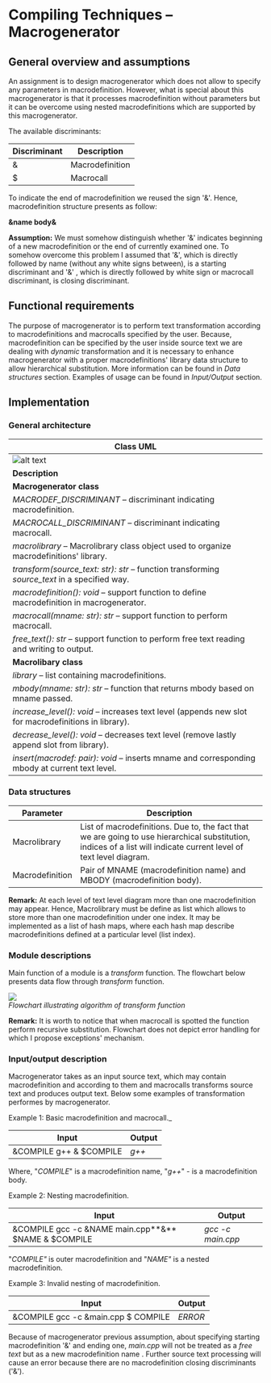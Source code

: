 # Compiling Techniques – Macrogenerator

## General overview and assumptions

An assignment is to design macrogenerator which does not allow to specify any parameters in macrodefinition. However, what is special about this macrogenerator is that it processes macrodefinition without parameters but it can be overcome using nested macrodefinitions which are supported by this macrogenerator.

The available discriminants:

| **Discriminant** | **Description** |
| --- | --- |
| &amp; | Macrodefinition |
| $ | Macrocall |

To indicate the end of macrodefinition we reused the sign &#39;&amp;&#39;. Hence, macrodefinition structure presents as follow:

**&amp;**name body**&amp;**

**Assumption:** We must somehow distinguish whether &#39;&amp;&#39; indicates beginning of a new macrodefinition or the end of currently examined one. To somehow overcome this problem I assumed that &#39;&amp;&#39;, which is directly followed by name (without any white signs between), is a starting discriminant and &#39;&amp;&#39; , which is directly followed by white sign or macrocall discriminant, is closing discriminant.

## Functional requirements

The purpose of macrogenerator is to perform text transformation according to macrodefinitions and macrocalls specified by the user. Because, macrodefinition can be specified by the user inside source text we are dealing with _dynamic_ transformation and it is necessary to enhance macrogenerator with a proper macrodefinitions&#39; library data structure to allow hierarchical substitution. More information can be found in _Data structures_ section. Examples of usage can be found in _Input/Output_ section.

## Implementation

### General architecture

| **Class UML** |
| --- |
| ![alt text](https://db3pap002files.storage.live.com/y4mgXpqFL7S-1N44zs1XTC6qAU8A7hxYnj-Yc-J-eSU74t90bjEzC3BJxQEx7vX3nic4z_7rb_1-v7xZjsBgLIJ5baxUAFxFjyJfgqyHfvCUR5E3DeHXX0lwlRqHtjtH1jqQkFo-dI_R8N74jZWE_j9nYHGBkR6l-2l2RZYGd1ErzrlSpYEn-MOlqFP-MeBTW7mhIVxYNcYLt7Hn56NQExPBQ/uml.png?psid=1&width=340&height=365) |
| **Description** |
| **Macrogenerator class** |
| _MACRODEF\_DISCRIMINANT_ – discriminant indicating macrodefinition. |
| _MACROCALL\_DISCRIMINANT_ – discriminant indicating macrocall. |
| _macrolibrary_ – Macrolibrary class object used to organize macrodefinitions&#39; library. |
| _transform(source\_text: str): str_ – function transforming _source\_text_ in a specified way. |
| _macrodefinition(): void_ – support function to define macrodefinition in macrogenerator. |
| _macrocall(mname: str): str_ – support function to perform macrocall. |
| _free\_text(): str_ – support function to perform free text reading and writing to output. |
| **Macrolibary class** |
| _library_ – list containing macrodefinitions. |
| _mbody(mname: str): str_ – function that returns mbody based on mname passed. |
| _increase\_level(): void_ – increases text level (appends new slot for macrodefinitions in library). |
| _decrease\_level(): void_ – decreases text level (remove lastly append slot from library). |
| _insert(macrodef: pair): void_ – inserts mname and corresponding mbody at current text level. |

### Data structures

| **Parameter** | **Description** |
| --- | --- |
| Macrolibrary | List of macrodefinitions. Due to, the fact that we are going to use hierarchical substitution, indices of a list will indicate current level of text level diagram. |
| Macrodefinition | Pair of MNAME (macrodefinition name) and MBODY (macrodefinition body). |

**Remark:** At each level of text level diagram more than one macrodefinition may appear. Hence, Macrolibrary must be define as list which allows to store more than one macrodefinition under one index. It may be implemented as a list of hash maps, where each hash map describe macrodefinitions defined at a particular level (list index).

### Module descriptions

Main function of a module is a _transform_ function. The flowchart below presents data flow through _transform_ function.

![](https://db3pap002files.storage.live.com/y4mu3p8gXtAkkF-e3zD_HGMI0Apn4AOkf7VHTb6-ERHRjwkEJYsLoHIKnKkbdvEPd333QCjoKlxBNEDCSeMc3ijnmlBUUxrKIttUxE-IeEp8-ChHMAkPEpOk3ne9t2ZzrblbCwy9ZwSUyps2Mjsl2VF2UhD24yiN46tAKIJ3Awgd_SkRB7A3YtdVveicMZfJ89XXmTzrldQxQNTkj0zQYcqsA/transform%20flowchart.png?psid=1&width=661&height=879) <br />
_Flowchart illustrating algorithm of transform function_

**Remark:** It is worth to notice that when macrocall is spotted the function perform recursive substitution. Flowchart does not depict error handling for which I propose exceptions&#39; mechanism.

### Input/output description

Macrogenerator takes as an input source text, which may contain macrodefinition and according to them and macrocalls transforms source text and produces output text. Below some examples of transformation performes by macrogenerator.

Example 1: Basic macrodefinition and macrocall._

| **Input** | **Output** |
| --- | --- |
| &amp;COMPILE g++ &amp; $COMPILE | _g++_ |

Where, &quot;_COMPILE_&quot; is a macrodefinition name, &quot;_g++_&quot; - is a macrodefinition body.

Example 2: Nesting macrodefinition.

| **Input** | **Output** |
| --- | --- |
| &amp;COMPILE gcc­ -c &amp;NAME main.cpp**&amp;** $NAME &amp; $COMPILE | _gcc -c main.cpp_ |

&quot;_COMPILE&quot;_ is outer macrodefinition and &quot;_NAME&quot;_ is a nested macrodefinition.

Example 3: Invalid nesting of macrodefinition.

| **Input** | **Output** |
| --- | --- |
| &amp;COMPILE gcc­ -c  &amp;main.cpp $ COMPILE | _ERROR_ |

Because of macrogenerator previous assumption, about specifying starting macrodefinition &#39;&amp;&#39; and ending one, _main.cpp_ will not be treated as a _free text_ but as a new macrodefinition name . Further source text processing will cause an error because there are no macrodefinition closing discriminants (&#39;&amp;&#39;).
